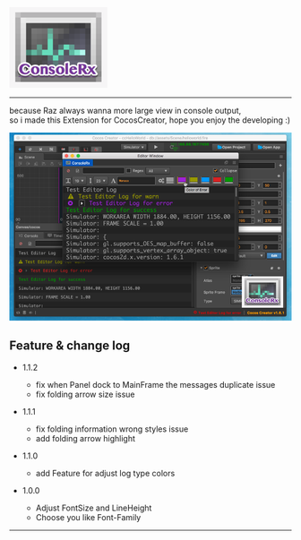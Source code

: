 ![Logo](imgs/icon.png)

------------------------------------
because Raz always wanna more large view in console output,  
so i made this Extension for CocosCreator, hope you enjoy the developing :)

![Preview](imgs/ConsoleRx.png)


**Feature & change log**
------------------------------------
- 1.1.2
  - fix when Panel dock to MainFrame the messages duplicate issue
  - fix folding arrow size issue

- 1.1.1
  - fix folding information wrong styles issue
  - add folding arrow highlight

- 1.1.0
  - add Feature for adjust log type colors

- 1.0.0
  - Adjust FontSize and LineHeight
  - Choose you like Font-Family
------------------------------------